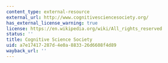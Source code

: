 ```yaml
---
content_type: external-resource
external_url: http://www.cognitivesciencesociety.org/
has_external_license_warning: true
license: https://en.wikipedia.org/wiki/All_rights_reserved
status: ''
title: Cognitive Science Society
uid: a7e17417-287d-4e0a-8833-26d6608f4d89
wayback_url: ''
---
```

